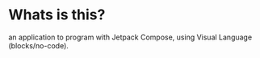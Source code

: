 # Whats is this?
an application to program with Jetpack Compose, using Visual Language (blocks/no-code).